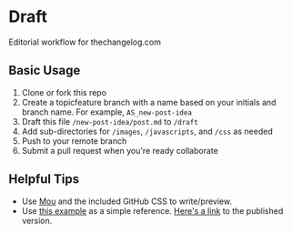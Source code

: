 # Draft

Editorial workflow for thechangelog.com

## Basic Usage

1. Clone or fork this repo
2. Create a topicfeature branch with a name based on your initials and branch name. For example, `AS_new-post-idea`
3. Draft this file `/new-post-idea/post.md` to `/draft`
4. Add sub-directories for `/images`, `/javascripts`, and `/css` as needed
5. Push to your remote branch
6. Submit a pull request when you're ready collaborate

## Helpful Tips

- Use [Mou](http://mouapp.com/) and the included GitHub CSS to write/preview.
- Use [this example](published/example/post.md) as a simple reference. [Here's a link](http://thechangelog.com/mac-preferencepane-homebrew-launchdlaunchctl/) to the published version.
